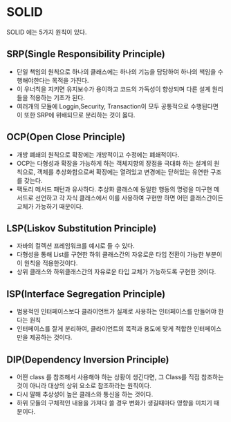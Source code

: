 # SOLID

SOLID 에는 5가지 원칙이 있다.


## SRP(Single Responsibility Principle)
- 단일 책임의 원칙으로 하나의 클래스에는 하나의 기능을 담당하여 하나의 책임을 수행해야한다는 목적을 가진다.
- 이 우너칙을 지키면 유지보수가 용이하고 코드의 가독성이 향상되며 다른 설계 원리들을 적용하는 기초가 된다.
- 여러개의 모듈에 Loggin,Security, Transaction이 모두 공통적으로 수행된다면 이 또한 SRP에 위배되므로 분리하는 것이 옳다.

## OCP(Open Close Principle)
- 개방 폐쇄의 원칙으로 확장에는 개방적이고 수정에는 폐쇄적이다.
- OCP는 다형성과 확장을 가능하게 하는 객체지향의 장점을 극대화 하는 설계의 원칙으로, 객체를 추상화함으로써 확장에는 열려있고 변경에는 닫혀있는 유연한 구조를 갖는다.
- 팩토리 메서드 패턴과 유사하다. 추상화 클래스에 동일한 행동의 명령을 미구현 메서드로 선언하고 각 자식 클래스에서 이를 사용하여 구현만 하면 어떤 클래스간이든 교체가 가능하기 때문이다.

## LSP(Liskov Substitution Principle)
- 자바의 컬렉션 프레임워크를 예시로 들 수 있다.
- 다형성을 통해 List를 구현한 하위 클래스간의 자유로운 타입 전환이 가능한 부분이 이 원칙을 적용한것이다.
- 상위 클래스와 하위클래스간의 자유로운 타입 교체가 가능하도록 구현한 것이다.

## ISP(Interface Segregation Principle)
- 범용적인 인터페이스보다 클라이언트가 실제로 사용하는 인터페이스를 만들어야 한다는 원칙
- 인터페이스를 잘게 분리하여, 클라이언트의 목적과 용도에 맞게 적합한 인터페이스만을 제공하는 것이다.

## DIP(Dependency Inversion Principle)
- 어떤 class 를 참조해서 사용해야 하는 상황이 생긴다면, 그 Class를 직접 참조하는 것이 아니라 대상의 상위 요소로 참조하라는 원칙이다.
- 다시 말해 추상성이 높은 클래스와 통신을 하는 것이다.
- 하위 모듈의 구체적인 내용을 가져다 쓸 경우 변화가 생길때마다 영향을 미치기 때문이다.